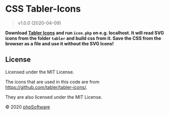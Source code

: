 CSS Tabler-Icons
================

> v1.0.0 (2020-04-09)

__Download [Tabler Icons](https://github.com/tabler/tabler-icons/releases) 
and run `icon.php` on e.g. localhost. 
It will read SVG icons from the folder `tabler` and build css from it.
Save the CSS from the browser as a file and use it without the SVG Icons!__

License
-------

Licensed under the MIT License.

The icons that are used in this code are from https://github.com/tabler/tabler-icons/.

They are also licensed under the MIT License.

© 2020 [phpSoftware](https://github.com/phpSoftware/CSS-Tabler-Icons)
